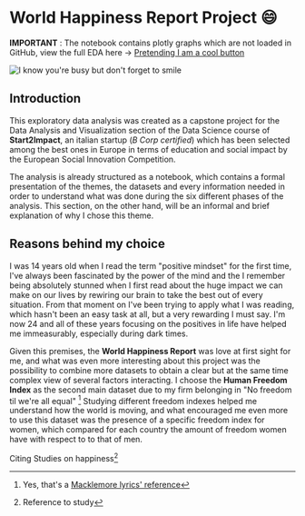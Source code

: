 # World Happiness Report Project :smile:

**IMPORTANT** : The notebook contains plotly graphs which are not loaded in GitHub, view the full EDA here $\rightarrow$ [Pretending I am a cool button](https://github.com/FabioF98/World-Happiness-Report#user-content-fn-1-8392d015b54c4dd1e78cd670ac447a42)

![I know you're busy but don't forget to smile](https://static.onecms.io/wp-content/uploads/sites/13/2015/04/05/featured.jpg)

## Introduction

This exploratory data analysis was created as a capstone project for the Data Analysis and Visualization section of the Data Science course of **Start2Impact**, an italian startup (*B Corp certified*) which has been selected among the best ones in Europe in terms of education and social impact by the European Social Innovation Competition.

The analysis is already structured as a notebook, which contains a formal presentation of the themes, the datasets and every information needed in order to understand what was done during the six different phases of the analysis. This section, on the other hand, will be an informal and brief explanation of why I chose this theme.

## Reasons behind my choice

I was 14 years old when I read the term "positive mindset" for the first time, I've always been fascinated by the power of the mind and the I remember being absolutely stunned when I first read about the huge impact we can make on our lives by rewiring our brain to take the best out of every situation.
From that moment on I've been trying to apply what I was reading, which hasn't been an easy task at all, but a very rewarding I must say. I'm now 24 and all of these years focusing on the positives in life have helped me immeasurably, especially during dark times. 

Given this premises, the **World Happiness Report** was love at first sight for me, and what was even more interesting about this project was the possibility to combine more datasets to obtain a clear but at the same time complex view of several factors interacting. I choose the **Human Freedom Index** as the second main dataset due to my firm belonging in "No freedom til we're all equal" [^1] Studying different freedom indexes helped me understand how the world is moving, and what encouraged me even more to use this dataset was the presence of a specific freedom index for women, which compared for each country the amount of freedom women have with respect to to that of men. 






Citing Studies on happiness[^2]


[^1]: Yes, that's a [Macklemore lyrics' reference](https://www.youtube.com/watch?v=hlVBg7_08n0)

[^2]: Reference to study
